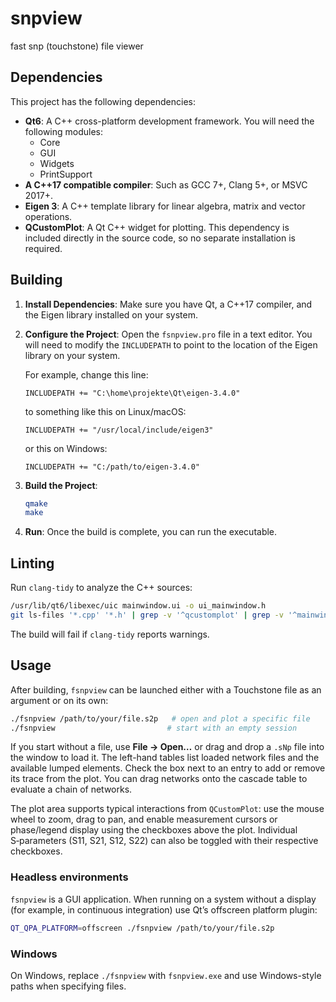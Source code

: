 # snpview
fast snp (touchstone) file viewer

## Dependencies

This project has the following dependencies:

*   **Qt6**: A C++ cross-platform development framework. You will need the following modules:
    *   Core
    *   GUI
    *   Widgets
    *   PrintSupport
*   **A C++17 compatible compiler**: Such as GCC 7+, Clang 5+, or MSVC 2017+.
*   **Eigen 3**: A C++ template library for linear algebra, matrix and vector operations.
*   **QCustomPlot**: A Qt C++ widget for plotting. This dependency is included directly in the source code, so no separate installation is required.

## Building

1.  **Install Dependencies**: Make sure you have Qt, a C++17 compiler, and the Eigen library installed on your system.

2.  **Configure the Project**: Open the `fsnpview.pro` file in a text editor. You will need to modify the `INCLUDEPATH` to point to the location of the Eigen library on your system.

    For example, change this line:
    ```
    INCLUDEPATH += "C:\home\projekte\Qt\eigen-3.4.0"
    ```
    to something like this on Linux/macOS:
    ```
    INCLUDEPATH += "/usr/local/include/eigen3"
    ```
    or this on Windows:
    ```
    INCLUDEPATH += "C:/path/to/eigen-3.4.0"
    ```

3.  **Build the Project**:
    ```bash
    qmake
    make
    ```

4.  **Run**: Once the build is complete, you can run the executable.

## Linting

Run `clang-tidy` to analyze the C++ sources:

```bash
/usr/lib/qt6/libexec/uic mainwindow.ui -o ui_mainwindow.h
git ls-files '*.cpp' '*.h' | grep -v '^qcustomplot' | grep -v '^mainwindow' | grep -v '^moc_' | xargs -I{} clang-tidy {} -- -std=c++17 -I/usr/include/x86_64-linux-gnu/qt6 -I/usr/include/x86_64-linux-gnu/qt6/QtWidgets -I/usr/include/x86_64-linux-gnu/qt6/QtCore -I/usr/include/x86_64-linux-gnu/qt6/QtGui -I/usr/include/x86_64-linux-gnu/qt6/QtNetwork -I/usr/include/eigen3 -I.
```

The build will fail if `clang-tidy` reports warnings.
## Usage

After building, `fsnpview` can be launched either with a Touchstone file
as an argument or on its own:

```bash
./fsnpview /path/to/your/file.s2p   # open and plot a specific file
./fsnpview                         # start with an empty session
```

If you start without a file, use **File → Open…** or drag and drop a
`.sNp` file into the window to load it.  The left-hand tables list loaded
network files and the available lumped elements.  Check the box next to
an entry to add or remove its trace from the plot.  You can drag networks
onto the cascade table to evaluate a chain of networks.

The plot area supports typical interactions from `QCustomPlot`: use the
mouse wheel to zoom, drag to pan, and enable measurement cursors or
phase/legend display using the checkboxes above the plot.  Individual
S‑parameters (S11, S21, S12, S22) can also be toggled with their
respective checkboxes.

### Headless environments

`fsnpview` is a GUI application.  When running on a system without a
display (for example, in continuous integration) use Qt’s offscreen
platform plugin:

```bash
QT_QPA_PLATFORM=offscreen ./fsnpview /path/to/your/file.s2p
```

### Windows

On Windows, replace `./fsnpview` with `fsnpview.exe` and use Windows-style
paths when specifying files.
